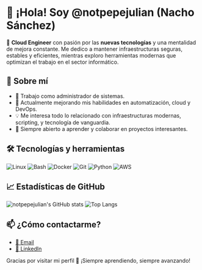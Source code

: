 # 👋 ¡Hola! Soy @notpepejulian (Nacho Sánchez)

🎯 **Cloud Engineer** con pasión por las **nuevas tecnologías** y una mentalidad de mejora constante. Me dedico a mantener infraestructuras seguras, estables y eficientes, mientras exploro herramientas modernas que optimizan el trabajo en el sector informático.


## 🚀 Sobre mí

- 🔧 Trabajo como administrador de sistemas.
- 🌱 Actualmente mejorando mis habilidades en automatización, cloud y DevOps.
- 💡 Me interesa todo lo relacionado con infraestructuras modernas, scripting, y tecnología de vanguardia.
- 💬 Siempre abierto a aprender y colaborar en proyectos interesantes.


## 🛠️ Tecnologías y herramientas

![Linux](https://img.shields.io/badge/Linux-333333?style=flat&logo=linux)
![Bash](https://img.shields.io/badge/Bash-121011?style=flat&logo=gnubash)
![Docker](https://img.shields.io/badge/Docker-0db7ed?style=flat&logo=docker)
![Git](https://img.shields.io/badge/Git-F05032?style=flat&logo=git)
![Python](https://img.shields.io/badge/Python-3776AB?style=flat&logo=python)
![AWS](https://img.shields.io/badge/AWS-232F3E?style=flat&logo=amazonaws)


## 📈 Estadísticas de GitHub

![notpepejulian's GitHub stats](https://github-readme-stats.vercel.app/api?username=notpepejulian&show_icons=true&theme=tokyonight)
![Top Langs](https://github-readme-stats.vercel.app/api/top-langs/?username=notpepejulian&layout=compact&theme=tokyonight)


## 📫 ¿Cómo contactarme?

- [📧 Email](mailto:nachooosnchezz@gmail.com)
- [💼 LinkedIn](https://www.linkedin.com/in/nacho-s%C3%A1nchez-garc%C3%ADa-92840327a/)


Gracias por visitar mi perfil 🙌 ¡Siempre aprendiendo, siempre avanzando!
